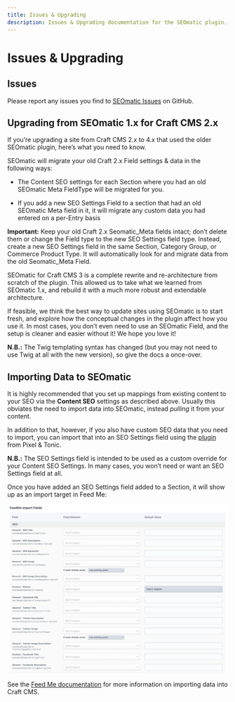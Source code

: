 ```yaml
---
title: Issues & Upgrading
description: Issues & Upgrading documentation for the SEOmatic plugin. The SEOmatic plugin facilitates modern SEO best practices & implementation for Craft CMS 3.
---
```

# Issues & Upgrading

## Issues

Please report any issues you find to [SEOmatic Issues](https://github.com/nystudio107/craft-seomatic/issues) on GitHub.

## Upgrading from SEOmatic 1.x for Craft CMS 2.x

If you’re upgrading a site from Craft CMS 2.x to 4.x that used the older SEOmatic plugin, here’s what you need to know.

SEOmatic will migrate your old Craft 2.x Field settings & data in the following ways:
 
 * The Content SEO settings for each Section where you had an old SEOmatic Meta FieldType will be migrated for you.
 
* If you add a new SEO Settings Field to a section that had an old SEOmatic Meta field in it, it will migrate any custom data you had entered on a per-Entry basis

**Important:** Keep your old Craft 2.x Seomatic_Meta fields intact; don’t delete them or change the Field type to the new SEO Settings field type. Instead, create a new SEO Settings field in the same Section, Category Group, or Commerce Product Type. It will automatically look for and migrate data from the old Seomatic_Meta Field.

SEOmatic for Craft CMS 3 is a complete rewrite and re-architecture from scratch of the plugin. This allowed us to take what we learned from SEOmatic 1.x, and rebuild it with a much more robust and extendable architecture.

If feasible, we think the best way to update sites using SEOmatic is to start fresh, and explore how the conceptual changes in the plugin affect how you use it. In most cases, you don’t even need to use an SEOmatic Field, and the setup is cleaner and easier without it! We hope you love it!

**N.B.:** The Twig templating syntax has changed (but you may not need to use Twig at all with the new version), so give the docs a once-over.

## Importing Data to SEOmatic

It is highly recommended that you set up mappings from existing content to your SEO via the **Content SEO** settings as described above. Usually this obviates the need to import data into SEOmatic, instead _pulling_ it from your content.

In addition to that, however, if you also have custom SEO data that you need to import, you can import that into an SEO Settings field using the [  plugin](https://plugins.craftcms.com/feed-me) from Pixel & Tonic.

**N.B.:** The SEO Settings field is intended to be used as a custom override for your Content SEO Settings. In many cases, you won’t need or want an SEO Settings field at all.

Once you have added an SEO Settings field added to a Section, it will show up as an import target in Feed Me:

![Screenshot](./resources/screenshots/seomatic-feedme-import.png)

See the [Feed Me documentation](https://docs.craftcms.com/feed-me/v4/) for more information on importing data into Craft CMS.
